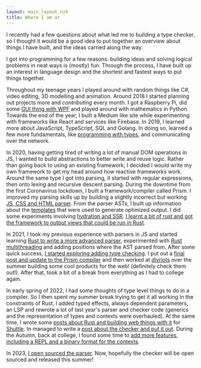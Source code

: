 ```yaml
---
layout: main_layout.njk
title: Where I am at
---
```


I recently had a few questions about what led me to building a type checker, so I thought it would be a good idea to put together an overview about things I have built, and the ideas carried along the way.

I got into programming for a few reasons: building ideas and solving logical problems in neat ways is (mostly) fun. Through the process, I have built up an interest in language design and the shortest and fastest ways to put things together.

Throughout my teenage years I played around with random things like C#, video editing, 3D modelling and animation. Around 2018 I started planning out projects more and *contributing* every month. I got a Raspberry Pi, did some [GUI thing with WPF](https://github.com/kaleidawave/Polar) and played around with mathematics in Python. Towards the end of the year, I built a Medium like site while experimenting with frameworks like React and services like Firebase. In 2019, I learned more about JavaScript, TypeScript, SQL and Golang. In doing so, learned a few more fundamentals, like [programming with types](https://github.com/kaleidawave/randomizer), and communicating over the network.

In 2020, having getting tired of writing a lot of manual DOM operations in JS, I wanted to build abstractions to better write and reuse logic. Rather than going back to using an existing framework, I decided I would write my own framework to get my head around how reactive frameworks work. Around the same type I got into parsing, it started with regular expressions, then onto lexing and recursive descent parsing. During the downtime from the first Coronavirus lockdown, I built a framework/compiler called Prism. I improved my parsing skills up by building a slightly incorrect but working [JS, CSS and HTML parser](https://github.com/kaleidawave/prism/tree/main/src/chef). From the parser ASTs, I built up information about the [templates](https://github.com/kaleidawave/prism/blob/main/src/templating/template.ts) that were used to generate optimized output. I did some experiments involving [hydration and SSR](/posts/jit-hydration/). [I learnt a bit of rust and got the framework to output views that could be run in Rust](/posts/hackernews-clone-prism-rust/).

In 2021, I took my previous experience with parsers in JS and started learning [Rust to write a more advanced parser](https://twitter.com/kaleidawave/status/1351235585495740416), experimented with [Rust multithreading](https://github.com/kaleidawave/ezno/blob/75d31ddb60eee495915fcf805a56221d2e79ce7d/parser/src/lib.rs#L220-L233) and adding positions where the AST parsed from. After some quick success, [I started exploring adding type checking](https://twitter.com/kaleidawave/status/1351235585495740416). I put out a [final post and update to the Prism compiler](/posts/prism-one-point-five) and then worked at [divriots](https://divriots.com/) over the summer building some cool products for the web! (definitely check them out!). After that, took a bit of a break from everything as I had to college again.

In early spring of 2022, I had some thoughts of type level things to do in a compiler. So I then spent my summer break trying to get it all working in the constraints of Rust. I added typed effects, always dependent parameters, an LSP and rewrote a lot of last year's parser and checker code (generics and the representation of types and contexts were overhauled). At the same time, I wrote some [posts about Rust and building web things with it](https://www.shuttle.rs/blog/tags/all) for [Shuttle](https://www.shuttle.rs/). In managed to write a [post about the checker and put it out](/posts/introducing-ezno). During the Autumn, back at college, I found some time to [add more features, including a REPL and a binary format for the contexts](/posts/ezno-23/).

In 2023, [I open sourced the parser](https://github.com/kaleidawave/ezno/discussions/2). Now, hopefully the checker will be open sourced and released this summer!
